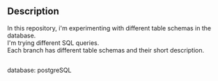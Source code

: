 ## Description

In this repository, i'm experimenting with different table schemas in the database.  
I'm trying different SQL queries.  
Each branch has different table schemas and their short description.

##

database: postgreSQL  
